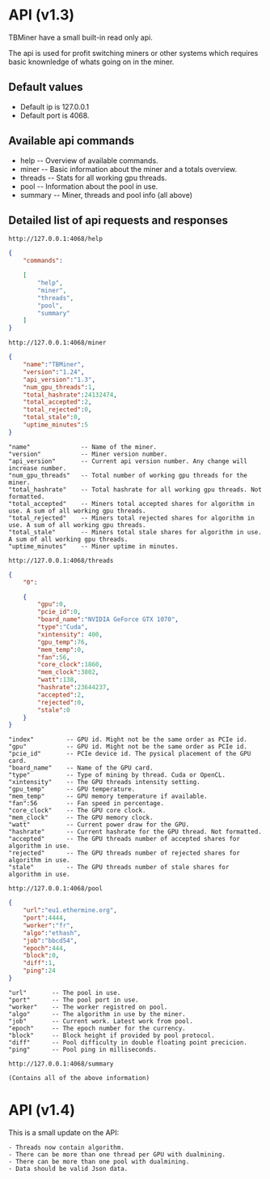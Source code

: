 
# API (v1.3)
TBMiner have a small built-in read only api.

The api is used for profit switching miners or other systems
which requires basic knownledge of whats going on in the miner.

## Default values
- Default ip is 127.0.0.1
- Default port is 4068.

## Available api commands
- help -- Overview of available commands.
- miner -- Basic information about the miner and a totals overview.
- threads -- Stats for all working gpu threads.
- pool -- Information about the pool in use.
- summary -- Miner, threads and pool info (all above)

## Detailed list of api requests and responses
```plain
http://127.0.0.1:4068/help
```
```json
{
    "commands":

    [
        "help",
        "miner",
        "threads",
        "pool",
        "summary"
    ]
}
```
```plain
http://127.0.0.1:4068/miner
```
```json
{
    "name":"TBMiner",
    "version":"1.24",
    "api_version":"1.3",
    "num_gpu_threads":1,
    "total_hashrate":24132474,
    "total_accepted":2,
    "total_rejected":0,
    "total_stale":0,
    "uptime_minutes":5
}
```
```plain
"name"              -- Name of the miner.
"version"           -- Miner version number.
"api_version"       -- Current api version number. Any change will increase number.
"num_gpu_threads"   -- Total number of working gpu threads for the miner.
"total_hashrate"    -- Total hashrate for all working gpu threads. Not formatted.
"total_accepted"    -- Miners total accepted shares for algorithm in use. A sum of all working gpu threads.
"total_rejected"    -- Miners total rejected shares for algorithm in use. A sum of all working gpu threads.
"total_stale"       -- Miners total stale shares for algorithm in use. A sum of all working gpu threads.
"uptime_minutes"    -- Miner uptime in minutes.
```
```plain
http://127.0.0.1:4068/threads
```
```json
{
    "0":

    {
        "gpu":0,
        "pcie_id":0,
        "board_name":"NVIDIA GeForce GTX 1070",
        "type":"Cuda",
        "xintensity": 400,
        "gpu_temp":76,
        "mem_temp":0,
        "fan":56,
        "core_clock":1860,
        "mem_clock":3802,
        "watt":138,
        "hashrate":23644237,
        "accepted":2,
        "rejected":0,
        "stale":0
    }
}
```
```plain
"index"         -- GPU id. Might not be the same order as PCIe id.
"gpu"           -- GPU id. Might not be the same order as PCIe id.
"pcie_id"       -- PCIe device id. The pysical placement of the GPU card.
"board_name"    -- Name of the GPU card.
"type"          -- Type of mining by thread. Cuda or OpenCL.
"xintensity"    -- The GPU threads intensity setting.
"gpu_temp"      -- GPU temperature.
"mem_temp"      -- GPU memory temperature if available.
"fan":56        -- Fan speed in percentage.
"core_clock"    -- The GPU core clock.
"mem_clock"     -- The GPU memory clock.
"watt"          -- Current power draw for the GPU.
"hashrate"      -- Current hashrate for the GPU thread. Not formatted.
"accepted"      -- The GPU threads number of accepted shares for algorithm in use.
"rejected"      -- The GPU threads number of rejected shares for algorithm in use.
"stale"         -- The GPU threads number of stale shares for algorithm in use.
```
```plain
http://127.0.0.1:4068/pool
```
```json
{
    "url":"eu1.ethermine.org",
    "port":4444,
    "worker":"fr",
    "algo":"ethash",
    "job":"bbcd54",
    "epoch":444,
    "block":0,
    "diff":1,
    "ping":24
}
```
```plain
"url"       -- The pool in use.
"port"      -- The pool port in use.
"worker"    -- The worker registred on pool.
"algo"      -- The algorithm in use by the miner.
"job"       -- Current work. Latest work from pool.
"epoch"     -- The epoch number for the currency.
"block"     -- Block height if provided by pool protocol.
"diff"      -- Pool difficulty in double floating point precicion.
"ping"      -- Pool ping in milliseconds.
```
```plain
http://127.0.0.1:4068/summary
```
```plain
(Contains all of the above information)
```

# API (v1.4)

This is a small update on the API:

    - Threads now contain algorithm.
    - There can be more than one thread per GPU with dualmining.
    - There can be more than one pool with dualmining.
    - Data should be valid Json data.
